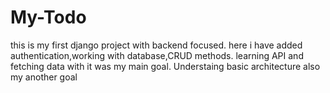 # My-Todo
this is my first django project with backend focused.
here i have added authentication,working with database,CRUD methods.
learning API and fetching data with it was my main goal.
Understaing basic architecture also my another goal 

